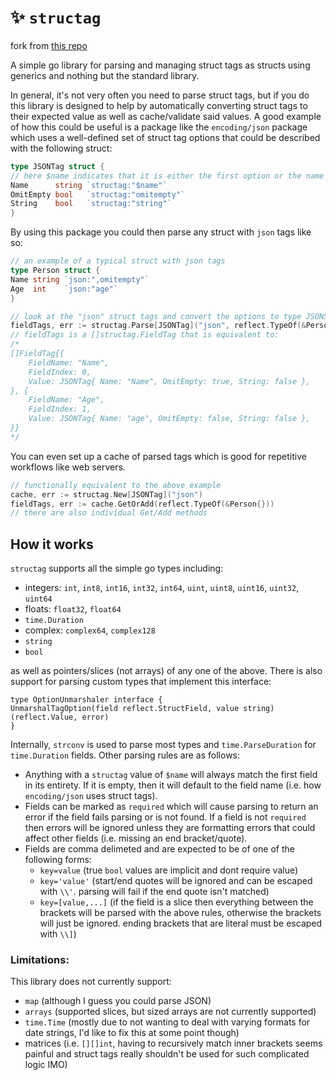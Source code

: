 # :sparkles: `structag`

fork from [this repo](https://github.com/matt1484/spectagular)

A simple go library for parsing and managing struct tags as structs using generics and nothing but the standard library.

In general, it's not very often you need to parse struct tags, but if you do this library is designed to help by
automatically converting struct tags to their expected value as well as cache/validate said values. A good example of
how this could be useful is a package like the `encoding/json` package which uses a well-defined set of struct tag
options that could be described with the following struct:

```go
type JSONTag struct {
// here $name indicates that it is either the first option or the name of the field if empty
Name      string `structag:"$name"`
OmitEmpty bool   `structag:"omitempty"`
String    bool   `structag:"string"`
}
```

By using this package you could then parse any struct with `json` tags like so:

```go
// an example of a typical struct with json tags
type Person struct {
Name string `json:",omitempty"`
Age  int    `json:"age"`
}

// look at the "json" struct tags and convert the options to type JSONStructTag
fieldTags, err := structag.Parse[JSONTag]("json", reflect.TypeOf(&Person{}))
// fieldTags is a []structag.FieldTag that is equivalent to:
/*
[]FieldTag{{
    FieldName: "Name",
    FieldIndex: 0,
    Value: JSONTag{ Name: "Name", OmitEmpty: true, String: false },
}, {
    FieldName: "Age",
    FieldIndex: 1,
    Value: JSONTag{ Name: "age", OmitEmpty: false, String: false },
}}
*/
```

You can even set up a cache of parsed tags which is good for repetitive workflows like web servers.

```go
// functionally equivalent to the above example
cache, err := structag.New[JSONTag]("json")
fieldTags, err := cache.GetOrAdd(reflect.TypeOf(&Person{}))
// there are also individual Get/Add methods
```

## How it works

`structag` supports all the simple go types including:

- integers: `int`, `int8`, `int16`, `int32`, `int64`, `uint`, `uint8`, `uint16`, `uint32`, `uint64`
- floats: `float32`, `float64`
- `time.Duration`
- complex: `complex64`, `complex128`
- `string`
- `bool`

as well as pointers/slices (not arrays) of any one of the above. There is also support for parsing custom types that
implement this interface:

```golang
type OptionUnmarshaler interface {
UnmarshalTagOption(field reflect.StructField, value string) (reflect.Value, error)
}
```

Internally, `strconv` is used to parse most types and `time.ParseDuration` for `time.Duration` fields. Other parsing
rules are as follows:

- Anything with a `structag` value of `$name` will always match the first field in its entirety. If it is empty, then it
  will default to the field name (i.e. how `encoding/json` uses struct tags).
- Fields can be marked as `required` which will cause parsing to return an error if the field fails parsing or is not
  found. If a field is not `required` then errors will be ignored unless they are formatting errors that could affect
  other fields (i.e. missing an end bracket/quote).
- Fields are comma delimeted and are expected to be of one of the following forms:
    - `key=value` (true `bool` values are implicit and dont require value)
    - `key='value'` (start/end quotes will be ignored and can be escaped with `\\'`. parsing will fail if the end quote
      isn't matched)
    - `key=[value,...]` (if the field is a slice then everything between the brackets will be parsed with the above
      rules, otherwise the brackets will just be ignored. ending brackets that are literal must be escaped with `\\]`)

### Limitations:

This library does not currently support:

- `map` (although I guess you could parse JSON)
- `arrays` (supported slices, but sized arrays are not currently supported)
- `time.Time` (mostly due to not wanting to deal with varying formats for date strings, I'd like to fix this at some
  point though)
- matrices (i.e. `[][]int`, having to recursively match inner brackets seems painful and struct tags really shouldn't be
  used for such complicated logic IMO)

